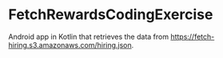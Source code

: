 # FetchRewardsCodingExercise
Android app in Kotlin that retrieves the data from https://fetch-hiring.s3.amazonaws.com/hiring.json.

